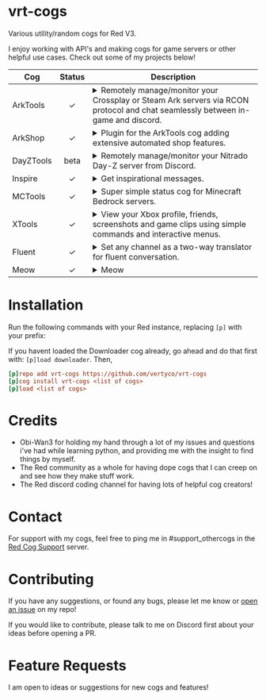 # vrt-cogs
Various utility/random cogs for Red V3.

I enjoy working with API's and making cogs for game servers or other helpful use cases. Check out some of my projects below!

| Cog | Status | Description |
|---|:---:|---|
| ArkTools | ✓ | <details><summary>Remotely manage/monitor your Crossplay or Steam Ark servers via RCON protocol and chat seamlessly between in-game and discord.</summary> This cog comes packed with utility features for overseeing your Ark: Survival Evolved server; Including a status channel, join/leave logs, auto-renaming blacklisted player names, admin command logging with tribe logs, player stat tracking with leaderboards, and a sizeable collection of API tools for crossplay servers hosted from a Gamertag. (This cog is for self-hosted Xbox/PC crossplay or steam servers only, will not work with Nitrado)</details> |
| ArkShop | ✓ | <details><summary>Plugin for the ArkTools cog adding extensive automated shop features.</summary> This cog requires the ArkTools cog to function, it adds two types of shops: RCON and DATA shops. The rcon shop uses item blueprint strings to send items directly to the players inventory, while the data shop uses actual file transfer to move and rename pre-made data packs into the server's cluster folder. ArkTools has many other features to help making data packs easier and also includes shop leaderboards and player shop stat commands.</details> |
| DayZTools | beta | <details><summary>Remotely manage/monitor your Nitrado Day-Z server from Discord.</summary> Various logging/management features for Day Z: Player join/leave log, server reboots, Killfeed and server status channel with server info.</details> |
| Inspire | ✓ | <details><summary>Get inspirational messages.</summary> Super simple cog that replies to certain sad words with positive encouragements, and responds to the [p]inspire command with an inspirational quote using zenquotes.io API. Note: this cog was my very first project just to get the feel for Red so it's not very big and there aren't any plans of expanding it at the moment.</details>|
| MCTools | ✓ | <details><summary>Super simple status cog for Minecraft Bedrock servers.</summary> Displays a status embed showing server version and player count. Only for **Bedrock** dedicated servers since there is already one that supports Java.</details> |
| XTools | ✓ | <details><summary>View your Xbox profile, friends, screenshots and game clips using simple commands and interactive menus.</summary> Various tools for Xbox using xbl.io and xapi.us APIs.  (You will need to register for a free key to use this cog. The profile and friends command uses only xbl.io but the other commands use a combination of the two.)</details> |
| Fluent | ✓ | <details><summary>Set any channel as a two-way translator for fluent conversation.</summary> Set a channel and both languages, if a message is in language 1 it gets converted to language 2 and vice versa using googles free api.</details> |
| Meow | ✓ | <details><summary>Meow</summary> Replaces the word "now" with "meow" in someone's latest message, if word doesnt exist in the most recent 2 messages, it sends a random cat unicode emoji. Yall have a good day meow.</details> |

# Installation
Run the following commands with your Red instance, replacing `[p]` with your prefix:

If you havent loaded the Downloader cog already, go ahead and do that first with: `[p]load downloader`. Then, 
```ini
[p]repo add vrt-cogs https://github.com/vertyco/vrt-cogs
[p]cog install vrt-cogs <list of cogs>
[p]load <list of cogs>
```

# Credits
- Obi-Wan3 for holding my hand through a lot of my issues and questions i've had while learning python, and providing me with the insight to find things by myself.
- The Red community as a whole for having dope cogs that I can creep on and see how they make stuff work.
- The Red discord coding channel for having lots of helpful cog creators!

# Contact
For support with my cogs, feel free to ping me in #support_othercogs in the [Red Cog Support](https://discord.gg/GET4DVk) server.

# Contributing
If you have any suggestions, or found any bugs, please let me know or [open an issue](https://github.com/vertyco/vrt-cogs/issues) on my repo!

If you would like to contribute, please talk to me on Discord first about your ideas before opening a PR.

# Feature Requests
I am open to ideas or suggestions for new cogs and features!
